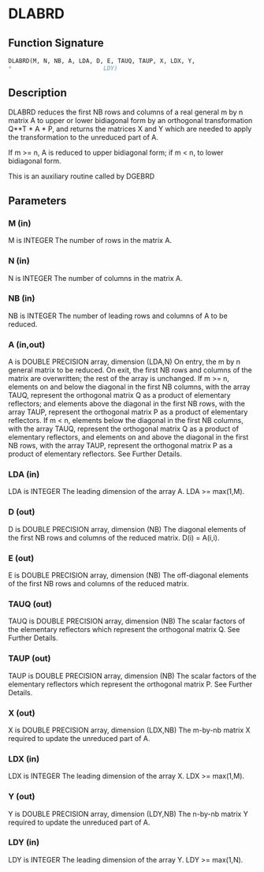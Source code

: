 # DLABRD

## Function Signature

```fortran
DLABRD(M, N, NB, A, LDA, D, E, TAUQ, TAUP, X, LDX, Y,
*                          LDY)
```

## Description


 DLABRD reduces the first NB rows and columns of a real general
 m by n matrix A to upper or lower bidiagonal form by an orthogonal
 transformation Q**T * A * P, and returns the matrices X and Y which
 are needed to apply the transformation to the unreduced part of A.

 If m >= n, A is reduced to upper bidiagonal form; if m < n, to lower
 bidiagonal form.

 This is an auxiliary routine called by DGEBRD

## Parameters

### M (in)

M is INTEGER The number of rows in the matrix A.

### N (in)

N is INTEGER The number of columns in the matrix A.

### NB (in)

NB is INTEGER The number of leading rows and columns of A to be reduced.

### A (in,out)

A is DOUBLE PRECISION array, dimension (LDA,N) On entry, the m by n general matrix to be reduced. On exit, the first NB rows and columns of the matrix are overwritten; the rest of the array is unchanged. If m >= n, elements on and below the diagonal in the first NB columns, with the array TAUQ, represent the orthogonal matrix Q as a product of elementary reflectors; and elements above the diagonal in the first NB rows, with the array TAUP, represent the orthogonal matrix P as a product of elementary reflectors. If m < n, elements below the diagonal in the first NB columns, with the array TAUQ, represent the orthogonal matrix Q as a product of elementary reflectors, and elements on and above the diagonal in the first NB rows, with the array TAUP, represent the orthogonal matrix P as a product of elementary reflectors. See Further Details.

### LDA (in)

LDA is INTEGER The leading dimension of the array A. LDA >= max(1,M).

### D (out)

D is DOUBLE PRECISION array, dimension (NB) The diagonal elements of the first NB rows and columns of the reduced matrix. D(i) = A(i,i).

### E (out)

E is DOUBLE PRECISION array, dimension (NB) The off-diagonal elements of the first NB rows and columns of the reduced matrix.

### TAUQ (out)

TAUQ is DOUBLE PRECISION array, dimension (NB) The scalar factors of the elementary reflectors which represent the orthogonal matrix Q. See Further Details.

### TAUP (out)

TAUP is DOUBLE PRECISION array, dimension (NB) The scalar factors of the elementary reflectors which represent the orthogonal matrix P. See Further Details.

### X (out)

X is DOUBLE PRECISION array, dimension (LDX,NB) The m-by-nb matrix X required to update the unreduced part of A.

### LDX (in)

LDX is INTEGER The leading dimension of the array X. LDX >= max(1,M).

### Y (out)

Y is DOUBLE PRECISION array, dimension (LDY,NB) The n-by-nb matrix Y required to update the unreduced part of A.

### LDY (in)

LDY is INTEGER The leading dimension of the array Y. LDY >= max(1,N).

